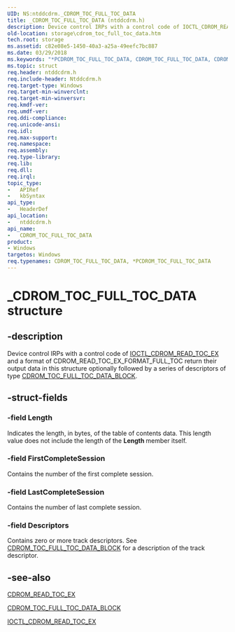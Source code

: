 ```yaml
---
UID: NS:ntddcdrm._CDROM_TOC_FULL_TOC_DATA
title: _CDROM_TOC_FULL_TOC_DATA (ntddcdrm.h)
description: Device control IRPs with a control code of IOCTL_CDROM_READ_TOC_EX and a format of CDROM_READ_TOC_EX_FORMAT_FULL_TOC return their output data in this structure optionally followed by a series of descriptors of type CDROM_TOC_FULL_TOC_DATA_BLOCK.
old-location: storage\cdrom_toc_full_toc_data.htm
tech.root: storage
ms.assetid: c82e08e5-1450-40a3-a25a-49eefc7bc887
ms.date: 03/29/2018
ms.keywords: "*PCDROM_TOC_FULL_TOC_DATA, CDROM_TOC_FULL_TOC_DATA, CDROM_TOC_FULL_TOC_DATA structure [Storage Devices], PCDROM_TOC_FULL_TOC_DATA, PCDROM_TOC_FULL_TOC_DATA structure pointer [Storage Devices], _CDROM_TOC_FULL_TOC_DATA, ntddcdrm/CDROM_TOC_FULL_TOC_DATA, ntddcdrm/PCDROM_TOC_FULL_TOC_DATA, storage.cdrom_toc_full_toc_data, structs-CD-ROM_47099ab4-7dcb-4470-8350-8beea47587bd.xml"
ms.topic: struct
req.header: ntddcdrm.h
req.include-header: Ntddcdrm.h
req.target-type: Windows
req.target-min-winverclnt: 
req.target-min-winversvr: 
req.kmdf-ver: 
req.umdf-ver: 
req.ddi-compliance: 
req.unicode-ansi: 
req.idl: 
req.max-support: 
req.namespace: 
req.assembly: 
req.type-library: 
req.lib: 
req.dll: 
req.irql: 
topic_type:
-	APIRef
-	kbSyntax
api_type:
-	HeaderDef
api_location:
-	ntddcdrm.h
api_name:
-	CDROM_TOC_FULL_TOC_DATA
product:
- Windows
targetos: Windows
req.typenames: CDROM_TOC_FULL_TOC_DATA, *PCDROM_TOC_FULL_TOC_DATA
---
```


# _CDROM_TOC_FULL_TOC_DATA structure


## -description


Device control IRPs with a control code of <a href="https://msdn.microsoft.com/library/windows/hardware/ff559367">IOCTL_CDROM_READ_TOC_EX</a> and a format of CDROM_READ_TOC_EX_FORMAT_FULL_TOC return their output data in this structure optionally followed by a series of descriptors of type <a href="https://msdn.microsoft.com/library/windows/hardware/ff551385">CDROM_TOC_FULL_TOC_DATA_BLOCK</a>. 


## -struct-fields




### -field Length

Indicates the length, in bytes, of the table of contents data. This length value does not include the length of the <b>Length </b>member itself. 


### -field FirstCompleteSession

Contains the number of the first complete session. 


### -field LastCompleteSession

Contains the number of last complete session. 


### -field Descriptors

Contains zero or more track descriptors. See <a href="https://msdn.microsoft.com/library/windows/hardware/ff551385">CDROM_TOC_FULL_TOC_DATA_BLOCK</a> for a description of the track descriptor. 


## -see-also




<a href="https://msdn.microsoft.com/library/windows/hardware/ff551366">CDROM_READ_TOC_EX</a>



<a href="https://msdn.microsoft.com/library/windows/hardware/ff551385">CDROM_TOC_FULL_TOC_DATA_BLOCK</a>



<a href="https://msdn.microsoft.com/library/windows/hardware/ff559367">IOCTL_CDROM_READ_TOC_EX</a>
 

 

